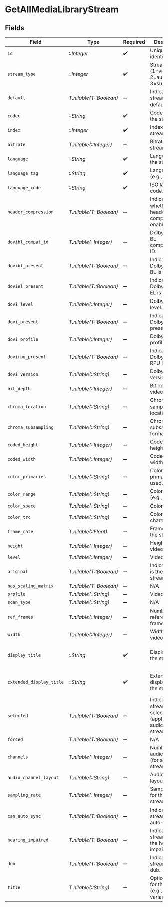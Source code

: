 # GetAllMediaLibraryStream


## Fields

| Field                                                                | Type                                                                 | Required                                                             | Description                                                          | Example                                                              |
| -------------------------------------------------------------------- | -------------------------------------------------------------------- | -------------------------------------------------------------------- | -------------------------------------------------------------------- | -------------------------------------------------------------------- |
| `id`                                                                 | *::Integer*                                                          | :heavy_check_mark:                                                   | Unique stream identifier.                                            | 1002625                                                              |
| `stream_type`                                                        | *::Integer*                                                          | :heavy_check_mark:                                                   | Stream type (1=video, 2=audio, 3=subtitle).                          | 1                                                                    |
| `default`                                                            | *T.nilable(T::Boolean)*                                              | :heavy_minus_sign:                                                   | Indicates if this stream is default.                                 | true                                                                 |
| `codec`                                                              | *::String*                                                           | :heavy_check_mark:                                                   | Codec used by the stream.                                            | hevc                                                                 |
| `index`                                                              | *::Integer*                                                          | :heavy_check_mark:                                                   | Index of the stream.                                                 | 0                                                                    |
| `bitrate`                                                            | *T.nilable(::Integer)*                                               | :heavy_minus_sign:                                                   | Bitrate of the stream.                                               | 24743                                                                |
| `language`                                                           | *::String*                                                           | :heavy_check_mark:                                                   | Language of the stream.                                              | English                                                              |
| `language_tag`                                                       | *::String*                                                           | :heavy_check_mark:                                                   | Language tag (e.g., en).                                             | en                                                                   |
| `language_code`                                                      | *::String*                                                           | :heavy_check_mark:                                                   | ISO language code.                                                   | eng                                                                  |
| `header_compression`                                                 | *T.nilable(T::Boolean)*                                              | :heavy_minus_sign:                                                   | Indicates whether header compression is enabled.                     | true                                                                 |
| `dovibl_compat_id`                                                   | *T.nilable(::Integer)*                                               | :heavy_minus_sign:                                                   | Dolby Vision BL compatibility ID.                                    | 1                                                                    |
| `dovibl_present`                                                     | *T.nilable(T::Boolean)*                                              | :heavy_minus_sign:                                                   | Indicates if Dolby Vision BL is present.                             | true                                                                 |
| `doviel_present`                                                     | *T.nilable(T::Boolean)*                                              | :heavy_minus_sign:                                                   | Indicates if Dolby Vision EL is present.                             | false                                                                |
| `dovi_level`                                                         | *T.nilable(::Integer)*                                               | :heavy_minus_sign:                                                   | Dolby Vision level.                                                  | 6                                                                    |
| `dovi_present`                                                       | *T.nilable(T::Boolean)*                                              | :heavy_minus_sign:                                                   | Indicates if Dolby Vision is present.                                | true                                                                 |
| `dovi_profile`                                                       | *T.nilable(::Integer)*                                               | :heavy_minus_sign:                                                   | Dolby Vision profile.                                                | 8                                                                    |
| `dovirpu_present`                                                    | *T.nilable(T::Boolean)*                                              | :heavy_minus_sign:                                                   | Indicates if Dolby Vision RPU is present.                            | true                                                                 |
| `dovi_version`                                                       | *T.nilable(::String)*                                                | :heavy_minus_sign:                                                   | Dolby Vision version.                                                | 1.0                                                                  |
| `bit_depth`                                                          | *T.nilable(::Integer)*                                               | :heavy_minus_sign:                                                   | Bit depth of the video stream.                                       | 10                                                                   |
| `chroma_location`                                                    | *T.nilable(::String)*                                                | :heavy_minus_sign:                                                   | Chroma sample location.                                              | topleft                                                              |
| `chroma_subsampling`                                                 | *T.nilable(::String)*                                                | :heavy_minus_sign:                                                   | Chroma subsampling format.                                           | 4:2:0                                                                |
| `coded_height`                                                       | *T.nilable(::Integer)*                                               | :heavy_minus_sign:                                                   | Coded video height.                                                  | 1608                                                                 |
| `coded_width`                                                        | *T.nilable(::Integer)*                                               | :heavy_minus_sign:                                                   | Coded video width.                                                   | 3840                                                                 |
| `color_primaries`                                                    | *T.nilable(::String)*                                                | :heavy_minus_sign:                                                   | Color primaries used.                                                | bt2020                                                               |
| `color_range`                                                        | *T.nilable(::String)*                                                | :heavy_minus_sign:                                                   | Color range (e.g., tv).                                              | tv                                                                   |
| `color_space`                                                        | *T.nilable(::String)*                                                | :heavy_minus_sign:                                                   | Color space.                                                         | bt2020nc                                                             |
| `color_trc`                                                          | *T.nilable(::String)*                                                | :heavy_minus_sign:                                                   | Color transfer characteristics.                                      | smpte2084                                                            |
| `frame_rate`                                                         | *T.nilable(::Float)*                                                 | :heavy_minus_sign:                                                   | Frame rate of the stream.                                            | 23.976                                                               |
| `height`                                                             | *T.nilable(::Integer)*                                               | :heavy_minus_sign:                                                   | Height of the video stream.                                          | 1602                                                                 |
| `level`                                                              | *T.nilable(::Integer)*                                               | :heavy_minus_sign:                                                   | Video level.                                                         | 150                                                                  |
| `original`                                                           | *T.nilable(T::Boolean)*                                              | :heavy_minus_sign:                                                   | Indicates if this is the original stream.                            | true                                                                 |
| `has_scaling_matrix`                                                 | *T.nilable(T::Boolean)*                                              | :heavy_minus_sign:                                                   | N/A                                                                  | false                                                                |
| `profile`                                                            | *T.nilable(::String)*                                                | :heavy_minus_sign:                                                   | Video profile.                                                       | main 10                                                              |
| `scan_type`                                                          | *T.nilable(::String)*                                                | :heavy_minus_sign:                                                   | N/A                                                                  | progressive                                                          |
| `ref_frames`                                                         | *T.nilable(::Integer)*                                               | :heavy_minus_sign:                                                   | Number of reference frames.                                          | 1                                                                    |
| `width`                                                              | *T.nilable(::Integer)*                                               | :heavy_minus_sign:                                                   | Width of the video stream.                                           | 3840                                                                 |
| `display_title`                                                      | *::String*                                                           | :heavy_check_mark:                                                   | Display title for the stream.                                        | 4K DoVi/HDR10 (HEVC Main 10)                                         |
| `extended_display_title`                                             | *::String*                                                           | :heavy_check_mark:                                                   | Extended display title for the stream.                               | 4K DoVi/HDR10 (HEVC Main 10)                                         |
| `selected`                                                           | *T.nilable(T::Boolean)*                                              | :heavy_minus_sign:                                                   | Indicates if this stream is selected (applicable for audio streams). | true                                                                 |
| `forced`                                                             | *T.nilable(T::Boolean)*                                              | :heavy_minus_sign:                                                   | N/A                                                                  | true                                                                 |
| `channels`                                                           | *T.nilable(::Integer)*                                               | :heavy_minus_sign:                                                   | Number of audio channels (for audio streams).                        | 6                                                                    |
| `audio_channel_layout`                                               | *T.nilable(::String)*                                                | :heavy_minus_sign:                                                   | Audio channel layout.                                                | 5.1(side)                                                            |
| `sampling_rate`                                                      | *T.nilable(::Integer)*                                               | :heavy_minus_sign:                                                   | Sampling rate for the audio stream.                                  | 48000                                                                |
| `can_auto_sync`                                                      | *T.nilable(T::Boolean)*                                              | :heavy_minus_sign:                                                   | Indicates if the stream can auto-sync.                               | false                                                                |
| `hearing_impaired`                                                   | *T.nilable(T::Boolean)*                                              | :heavy_minus_sign:                                                   | Indicates if the stream is for the hearing impaired.                 | true                                                                 |
| `dub`                                                                | *T.nilable(T::Boolean)*                                              | :heavy_minus_sign:                                                   | Indicates if the stream is a dub.                                    | true                                                                 |
| `title`                                                              | *T.nilable(::String)*                                                | :heavy_minus_sign:                                                   | Optional title for the stream (e.g., language variant).              | SDH                                                                  |